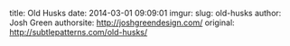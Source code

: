 title: Old Husks
date: 2014-03-01 09:09:01
imgur: 
slug: old-husks
author: Josh Green
authorsite: http://joshgreendesign.com/
original: http://subtlepatterns.com/old-husks/
